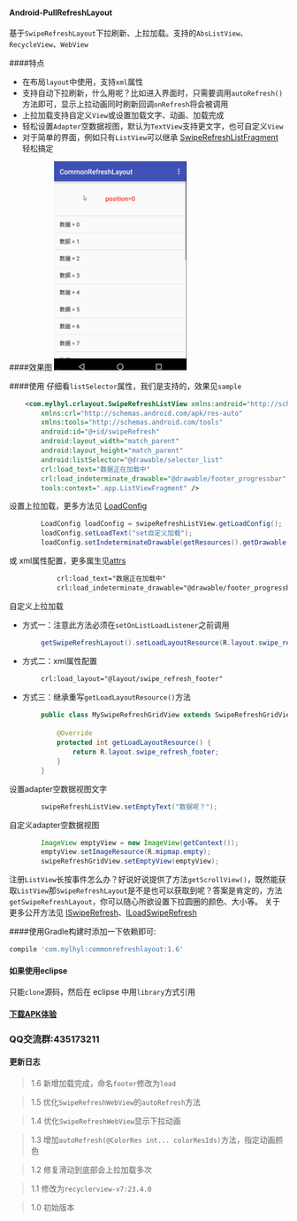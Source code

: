 #### Android-PullRefreshLayout
基于`SwipeRefreshLayout`下拉刷新、上拉加载。支持的`AbsListView`、`RecycleView`、`WebView`

####特点
 * 在布局`layout`中使用，支持`xml`属性
 * 支持自动下拉刷新，什么用呢？比如进入界面时，只需要调用`autoRefresh()`方法即可，显示上拉动画同时刷新回调`onRefresh`将会被调用
 * 上拉加载支持自定义`View`或设置加载文字、动画、加载完成
 * 轻松设置`Adapter`空数据视图，默认为`TextView`支持更文字，也可自定义`View`
 * 对于简单的界面，例如只有`ListView`可以继承 [SwipeRefreshListFragment](commonrefreshlayout/src/main/java/com/mylhyl/crlayout/app/SwipeRefreshListFragment.java)
   轻松搞定

####效果图
<img src="preview/gif.gif" width="240px"/>

####使用
  仔细看`listSelector`属性，我们是支持的，效果见`sample`
```xml
    <com.mylhyl.crlayout.SwipeRefreshListView xmlns:android="http://schemas.android.com/apk/res/android"
        xmlns:crl="http://schemas.android.com/apk/res-auto"
        xmlns:tools="http://schemas.android.com/tools"
        android:id="@+id/swipeRefresh"
        android:layout_width="match_parent"
        android:layout_height="match_parent"
        android:listSelector="@drawable/selector_list"
        crl:load_text="数据正在加载中"
        crl:load_indeterminate_drawable="@drawable/footer_progressbar"
        tools:context=".app.ListViewFragment" />
```
 设置上拉加载，更多方法见 [LoadConfig](commonrefreshlayout/src/main/java/com/mylhyl/crlayout/internal/LoadConfig.java)
```java
        LoadConfig loadConfig = swipeRefreshListView.getLoadConfig();
        loadConfig.setLoadText("set自定义加载");
        loadConfig.setIndeterminateDrawable(getResources().getDrawable(R.drawable.footer_progressbar));
```
或 xml属性配置，更多属生见[attrs](commonrefreshlayout/src/main/res/values/attrs.xml)
```xml
            crl:load_text="数据正在加载中"
            crl:load_indeterminate_drawable="@drawable/footer_progressbar"
```

 自定义上拉加载
 
 * 方式一：注意此方法必须在`setOnListLoadListener`之前调用
 
```java
        getSwipeRefreshLayout().setLoadLayoutResource(R.layout.swipe_refresh_footer);
```
 * 方式二：xml属性配置
 
```xml
        crl:load_layout="@layout/swipe_refresh_footer"
```
 * 方式三：继承重写`getLoadLayoutResource()`方法
 
```java
        public class MySwipeRefreshGridView extends SwipeRefreshGridView {
        
            @Override
            protected int getLoadLayoutResource() {
                return R.layout.swipe_refresh_footer;
            }
        }
```
设置adapter空数据视图文字
```java
        swipeRefreshListView.setEmptyText("数据呢？");
```
 自定义adapter空数据视图
```java
        ImageView emptyView = new ImageView(getContext());
        emptyView.setImageResource(R.mipmap.empty);
        swipeRefreshGridView.setEmptyView(emptyView);
```
注册`ListView`长按事件怎么办？好说好说提供了方法`getScrollView()`，既然能获取`ListView`那`SwipeRefreshLayout`是不是也可以获取到呢？答案是肯定的，方法`getSwipeRefreshLayout`，你可以随心所欲设置下拉圆圈的颜色、大小等。
关于更多公开方法见 [ISwipeRefresh](commonrefreshlayout/src/main/java/com/mylhyl/crlayout/internal/ISwipeRefresh.java)、[ILoadSwipeRefresh](commonrefreshlayout/src/main/java/com/mylhyl/crlayout/internal/ILoadSwipeRefresh.java)

####使用Gradle构建时添加一下依赖即可:
```javascript
compile 'com.mylhyl:commonrefreshlayout:1.6'
```
#### 如果使用eclipse
只能`clone`源码，然后在 eclipse 中用`library`方式引用
     
#### [下载APK体验](preview/sample-debug.apk)

### QQ交流群:435173211

#### 更新日志
> 1.6 新增加载完成，命名`footer`修改为`load`

> 1.5 优化`SwipeRefreshWebView`的`autoRefresh`方法

> 1.4 优化`SwipeRefreshWebView`显示下拉动画

> 1.3 增加`autoRefresh(@ColorRes int... colorResIds)`方法，指定动画颜色

> 1.2 修复滑动到底部会上拉加载多次

> 1.1 修改为`recyclerview-v7:23.4.0`

> 1.0 初始版本
